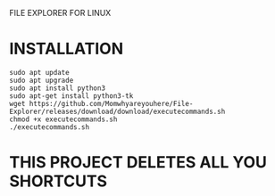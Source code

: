 FILE EXPLORER FOR LINUX

# INSTALLATION

```
sudo apt update
sudo apt upgrade
sudo apt install python3
sudo apt-get install python3-tk
wget https://github.com/Momwhyareyouhere/File-Explorer/releases/download/download/executecommands.sh
chmod +x executecommands.sh
./executecommands.sh
```

# THIS PROJECT DELETES ALL YOU SHORTCUTS
